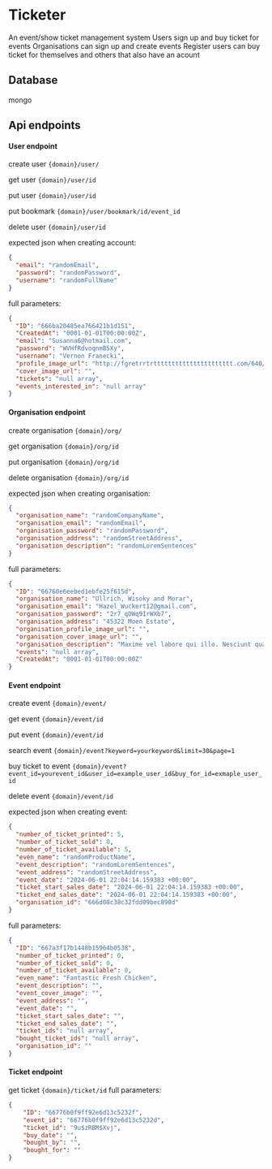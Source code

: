 # Ticketer

An event/show ticket management system
Users sign up and buy ticket for events
Organisations can sign up and create events
Register users can buy ticket for themselves and others that also have an acount

## Database

mongo

## Api endpoints

#### User endpoint

create user `````{domain}/user/`````

get user `````{domain}/user/id`````

put user `````{domain}/user/id`````

put bookmark `````{domain}/user/bookmark/id/event_id`````

delete user `````{domain}/user/id`````

expected json when creating account:

```json
{
  "email": "randomEmail",
  "password": "randomPassword",
  "username": "randomFullName"
}
```

full parameters:

```json
{
  "ID": "666ba20485ea766421b1d151",
  "CreatedAt": "0001-01-01T00:00:00Z",
  "email": "Susanna6@hotmail.com",
  "password": "WVHfRdvoqnmB5Xy",
  "username": "Vernon Franecki",
  "profile_image_url": "http://fgretrrtrtttttttttttttttttttttt.com/640/480",
  "cover_image_url": "",
  "tickets": "null array",
  "events_interested_in": "null array"
}
```

#### Organisation endpoint

create organisation `````{domain}/org/`````

get organisation `````{domain}/org/id`````

put organisation `````{domain}/org/id`````

delete organisation `````{domain}/org/id`````

expected json when creating organisation:

```json
{
  "organisation_name": "randomCompanyName",
  "organisation_email": "randomEmail",
  "organisation_password": "randomPassword",
  "organisation_address": "randomStreetAddress",
  "organisation_description": "randomLoremSentences"
}
```

full parameters:

```json
{
  "ID": "66760e6eebed1ebfe25f615d",
  "organisation_name": "Ullrich, Wisoky and Morar",
  "organisation_email": "Hazel_Wuckert12@gmail.com",
  "organisation_password": "2r7_qOWq9IrWXb7",
  "organisation_address": "45322 Moen Estate",
  "organisation_profile_image_url": "",
  "organisation_cover_image_url": "",
  "organisation_description": "Maxime vel labore qui illo. Nesciunt quasi impedit quas. Eum consequuntur dolorem quasi ut voluptatem porro omnis sit rem.",
  "events": "null array",
  "CreatedAt": "0001-01-01T00:00:00Z"
}
```

#### Event endpoint

create event `````{domain}/event/`````

get event `````{domain}/event/id`````

put event `````{domain}/event/id`````

search event `````{domain}/event?keyword=yourkeyword&limit=30&page=1`````

buy ticket to event `````{domain}/event?event_id=yourevent_id&user_id=example_user_id&buy_for_id=exmaple_user_id`````

delete event `````{domain}/event/id`````

expected json when creating event:

```json
{
  "number_of_ticket_printed": 5,
  "number_of_ticket_sold": 0,
  "number_of_ticket_available": 5,
  "even_name": "randomProductName",
  "event_description": "randomLoremSentences",
  "event_address": "randomStreetAddress",
  "event_date": "2024-06-01 22:04:14.159383 +00:00",
  "ticket_start_sales_date": "2024-06-01 22:04:14.159383 +00:00",
  "ticket_end_sales_date": "2024-06-01 22:04:14.159383 +00:00",
  "organisation_id": "666d08c38c32fdd09bec890d"
}
```

full parameters:

```json
{
  "ID": "667a3f17b1448b15964b0538",
  "number_of_ticket_printed": 0,
  "number_of_ticket_sold": 0,
  "number_of_ticket_available": 0,
  "even_name": "Fantastic Fresh Chicken",
  "event_description": "",
  "event_cover_image": "",
  "event_address": "",
  "event_date": "",
  "ticket_start_sales_date": "",
  "ticket_end_sales_date": "",
  "ticket_ids": "null array",
  "bought_ticket_ids": "null array",
  "organisation_id": ""
}
```

#### Ticket endpoint

get ticket `````{domain}/ticket/id`````
full parameters:
```json
{
    "ID": "66776b0f9ff92e6d13c5232f",
    "event_id": "66776b0f9ff92e6d13c5232d",
    "ticket_id": "9u$zRBM$Xvj",
    "buy_date": "",
    "bought_by": "",
    "bought_for": ""
}
```


